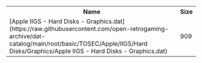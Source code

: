 <table>
<tr><th>Name</th><th>Size</th></tr>
<tr><td>[Apple IIGS - Hard Disks - Graphics.dat](https://raw.githubusercontent.com/open-retrogaming-archive/dat-catalog/main/root/basic/TOSEC/Apple/IIGS/Hard Disks/Graphics/Apple IIGS - Hard Disks - Graphics.dat)</td><td>909</td></tr>
</table>
